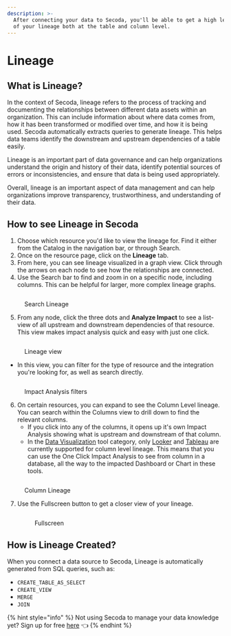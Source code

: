 ```yaml
---
description: >-
  After connecting your data to Secoda, you'll be able to get a high level view
  of your lineage both at the table and column level.
---
```


# Lineage

## What is Lineage?

In the context of Secoda, lineage refers to the process of tracking and documenting the relationships between different data assets within an organization. This can include information about where data comes from, how it has been transformed or modified over time, and how it is being used. Secoda automatically extracts queries to generate lineage. This helps data teams identify the downstream and upstream dependencies of a table easily.&#x20;

Lineage is an important part of data governance and can help organizations understand the origin and history of their data, identify potential sources of errors or inconsistencies, and ensure that data is being used appropriately.

Overall, lineage is an important aspect of data management and can help organizations improve transparency, trustworthiness, and understanding of their data.

## **How to see Lineage in Secoda** <a href="#h_3a4bfd6458" id="h_3a4bfd6458"></a>

1. Choose which resource you'd like to view the lineage for. Find it either from the Catalog in the navigation bar, or through Search.&#x20;
2. Once on the resource page, click on the **Lineage** tab.&#x20;
3. From here, you can see lineage visualized in a graph view. Click through the arrows on each node to see how the relationships are connected.
4. Use the Search bar to find and zoom in on a specific node, including columns. This can be helpful for larger, more complex lineage graphs.&#x20;

<figure><img src="../.gitbook/assets/Screenshot 2023-11-30 at 12.06.54 PM.png" alt=""><figcaption><p>Search Lineage</p></figcaption></figure>

5. From any node, click the three dots and **Analyze Impact** to see a list-view of all upstream and downstream dependencies of that resource. This view makes impact analysis quick and easy with just one click.

<figure><img src="../.gitbook/assets/Screenshot 2023-11-30 at 12.06.01 PM.png" alt=""><figcaption><p>Lineage view</p></figcaption></figure>

* In this view, you can filter for the type of resource and the integration you're looking for, as well as search directly.

<figure><img src="../.gitbook/assets/Screenshot 2023-11-30 at 12.25.59 PM.png" alt=""><figcaption><p>Impact Analysis filters</p></figcaption></figure>

6. On certain resources, you can expand to see the Column Level lineage. You can search within the Columns view to drill down to find the relevant columns.
   * If you click into any of the columns, it opens up it's own Impact Analysis showing what is upstream and downstream of that column.&#x20;
   * In the [Data Visualization](../integrations/data-visualization-tools/) tool category, only [Looker](../integrations/data-visualization-tools/looker-integration/) and [Tableau](../integrations/data-visualization-tools/tableau-integration/) are currently supported for column level lineage. This means that you can use the One Click Impact Analysis to see from column in a database, all the way to the impacted Dashboard or Chart in these tools.&#x20;

<figure><img src="../.gitbook/assets/Screenshot 2023-11-30 at 12.13.08 PM.png" alt=""><figcaption><p>Column Lineage</p></figcaption></figure>

7.  Use the Fullscreen button to get a closer view of your lineage.

    <figure><img src="../.gitbook/assets/Kapture 2023-11-30 at 12.38.59.gif" alt=""><figcaption><p>Fullscreen</p></figcaption></figure>

## How is Lineage Created?

When you connect a data source to Secoda, Lineage is automatically generated from SQL queries, such as:

* `CREATE_TABLE_AS_SELECT`
* `CREATE_VIEW`
* `MERGE`
* `JOIN`

{% hint style="info" %}
Not using Secoda to manage your data knowledge yet? Sign up for free [here](https://app.secoda.co) 👈
{% endhint %}
